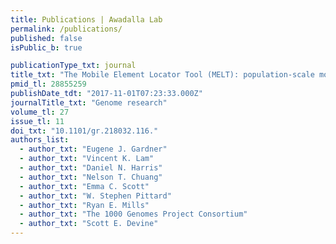 ```yaml
---
title: Publications | Awadalla Lab
permalink: /publications/
published: false
isPublic_b: true

publicationType_txt: journal
title_txt: "The Mobile Element Locator Tool (MELT): population-scale mobile element discovery and biology."
pmid_tl: 28855259
publishDate_tdt: "2017-11-01T07:23:33.000Z"
journalTitle_txt: "Genome research"
volume_tl: 27
issue_tl: 11
doi_txt: "10.1101/gr.218032.116."
authors_list: 
  - author_txt: "Eugene J. Gardner"
  - author_txt: "Vincent K. Lam"
  - author_txt: "Daniel N. Harris"
  - author_txt: "Nelson T. Chuang"
  - author_txt: "Emma C. Scott"
  - author_txt: "W. Stephen Pittard"
  - author_txt: "Ryan E. Mills"
  - author_txt: "The 1000 Genomes Project Consortium"
  - author_txt: "Scott E. Devine"
---
```

